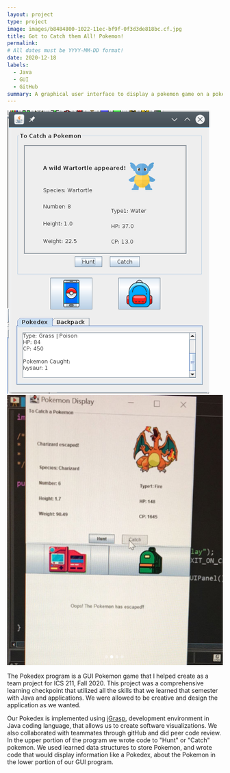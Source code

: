 ```yaml
---
layout: project
type: project
image: images/b8484800-1022-11ec-bf9f-0f3d3de818bc.cf.jpg
title: Got to Catch them All! Pokemon!
permalink: 
# All dates must be YYYY-MM-DD format!
date: 2020-12-18
labels:
  - Java
  - GUI
  - GitHub
summary: A graphical user interface to display a pokemon game on a pokedex.
---
```


<img class="ui large floated image" src="../images/Screenshot_20171128_151713.png">

<img class="ui large floated image" src="../images/pokedex.png">


The Pokedex program is a GUI Pokemon game that I helped create as a team project for ICS 211, Fall 2020. This project was a comprehensive learning checkpoint that utilized all the skills that we learned that semester with Java and applications. We were allowed to be creative and design the application as we wanted.

Our Pokedex is implemented using [jGrasp](https://www.jgrasp.org/), development environment in Java coding language, that allows us to create software visualizations. We also collaborated with teammates through gitHub and did peer code review. In the upper portion of the program we wrote code to "Hunt" or "Catch" pokemon. We used learned data structures to store Pokemon, and wrote code that would display information like a Pokedex, about the Pokemon in the lower portion of our GUI program.
